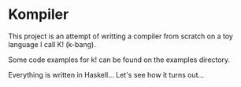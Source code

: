 # Kompiler

This project is an attempt of writting a compiler from scratch on a toy language I call K! (k-bang).

Some code examples for k! can be found on the examples directory.

Everything is written in Haskell... Let's see how it turns out...
